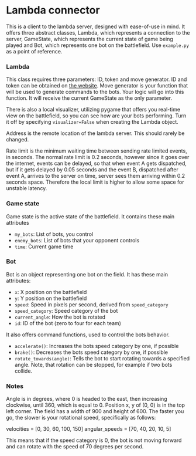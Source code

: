 # Lambda connector
This is a client to the lambda server, designed with ease-of-use in mind. It offers three 
abstract classes, Lambda, which represents a connection to the server, GameState, which 
represents the current state of game being played and Bot, which represents one bot on the
battlefield. Use `example.py` as a point of reference.

### Lambda
This class requires three parameters: ID, token and move generator. ID and token can be
obtained on [the website](https://lambda.kalab.sk/account). Move generator is your function
that will be used to generate commands to the bots. Your logic will go into this function.
It will receive the current GameState as the only parameter.

There is also a local visualizer, utilizing pygame that offers you real-time view on the 
battlefield, so you can see how are your bots performing. Turn it off by specifying 
`visualizer=False` when creating the Lambda object.

Address is the remote location of the lambda server. This should rarely be changed.

Rate limit is the minimum waiting time between sending rate limited events, in seconds.
The normal rate limit is 0.2 seconds, however since it goes over the internet, events can
be delayed, so that when event A gets dispatched, but if it gets delayed by 0.05 seconds 
and the event B, dispatched after event A, arrives to the server on time, server sees them
arriving within 0.2 seconds space. Therefore the local limit is higher to allow some space 
for unstable latency. 

### Game state
Game state is the active state of the battlefield. It contains these main attributes

- `my_bots`: List of bots, you control
- `enemy_bots`: List of bots that your opponent controls
- `time`: Current game time

### Bot
Bot is an object representing one bot on the field. It has these main attributes:

- `x`: X position on the battlefield
- `y`: Y position on the battlefield
- `speed`: Speed in pixels per second, derived from `speed_category`
- `speed_category`: Speed category of the bot
- `current_angle`: How the bot is rotated
- `id`: ID of the bot (zero to four for each team)

It also offers command functions, used to control the bots behavior.

- `accelerate()`: Increases the bots speed category by one, if possible
- `brake()`: Decreases the bots speed category by one, if possible
- `rotate_towards(angle)`: Tells the bot to start rotating towards a specified angle.
Note, that rotation can be stopped, for example if two bots collide. 

### Notes
Angle is in degrees, where 0 is headed to the east, then increasing clockwise, 
until 360, which is equal to 0. Position x, y of (0, 0) is in the top left corner.
The field has a width of 900 and height of 600.
The faster you go, the slower is your rotational speed, specifically as follows:

velocities = [0, 30, 60, 100, 150]
angular_speeds = [70, 40, 20, 10, 5]

This means that if the speed category is 0, the bot is not moving forward and can rotate with the
speed of 70 degrees per second.